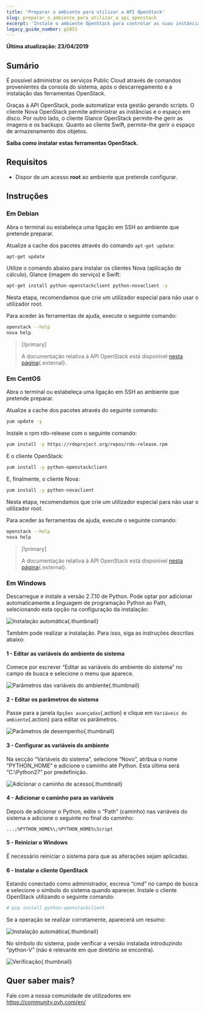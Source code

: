 ```yaml
---
title: 'Preparar o ambiente para utilizar a API OpenStack'
slug: preparar_o_ambiente_para_utilizar_a_api_openstack
excerpt: 'Instale o ambiente OpenStack para controlar as suas instâncias através da API'
legacy_guide_number: g1851
---
```


**Última atualização: 23/04/2019**

## Sumário

É possível administrar os serviços Public Cloud através de comandos provenientes da consola do sistema, após o descarregamento e a instalação das ferramentas OpenStack.

Graças à API OpenStack, pode automatizar esta gestão gerando scripts. O cliente Nova OpenStack permite administrar as instâncias e o espaço em disco. Por outro lado, o cliente Glance OpenStack permite-lhe gerir as imagens e os backups. Quanto ao cliente Swift, permite-lhe gerir o espaço de armazenamento dos objetos.

**Saiba como instalar estas ferramentas OpenStack.**

## Requisitos

- Dispor de um acesso **root** ao ambiente que pretende configurar.

## Instruções

### Em Debian

Abra o terminal ou estabeleça uma ligação em SSH ao ambiente que pretende preparar.

Atualize a cache dos pacotes através do comando `apt-get update`:

```sh
apt-get update
```

Utilize o comando abaixo para instalar os clientes Nova (aplicação de cálculo), Glance (imagem do serviço) e Swift:

```sh
apt-get install python-openstackclient python-novaclient -y
```

Nesta etapa, recomendamos que crie um utilizador especial para não usar o utilizador root.

Para aceder às ferramentas de ajuda, execute o seguinte comando:

```sh
openstack --help
nova help
```

> [!primary]
> 
> A documentação relativa à API OpenStack está disponível [nesta página](https://docs.openstack.org/python-openstackclient/latest/){.external}.
> 

### Em CentOS

Abra o terminal ou estabeleça uma ligação em SSH ao ambiente que pretende preparar.

Atualize a cache dos pacotes através do seguinte comando:

```sh
yum update -y
```
Instale o rpm rdo-release com o seguinte comando:

```sh
yum install -y https://rdoproject.org/repos/rdo-release.rpm
```

E o cliente OpenStack:

```sh
yum install -y python-openstackclient
```

E, finalmente, o cliente Nova:

```sh
yum install -y python-novaclient
```

Nesta etapa, recomendamos que crie um utilizador especial para não usar o utilizador root.

Para aceder às ferramentas de ajuda, execute o seguinte comando:

```sh
openstack --help
nova help
```

> [!primary]
> 
> A documentação relativa à API OpenStack está disponível [nesta página](https://docs.openstack.org/python-openstackclient/latest/){.external}.
> 

### Em Windows

Descarregue e instale a versão 2.7.10 de Python. Pode optar por adicionar automaticamente a linguagem de programação Python ao Path, selecionando esta opção na configuração da instalação:

![Instalação automática](images/1_preparation_openstack_environment_windows.png){.thumbnail}

Também pode realizar a instalação. Para isso, siga as instruções descritas abaixo:

#### 1 - Editar as variáveis do ambiente do sistema

Comece por escrever “Editar as variáveis do ambiente do sistema” no campo de busca e selecione o menu que aparece.

![Parâmetros das variáveis do ambiente](images/2_preparation_openstack_environment_windows.png){.thumbnail}

#### 2 - Editar os parâmetros do sistema

Passe para a janela `Opções avançadas`{.action} e clique em `Variáveis do ambiente`{.action} para editar os parâmetros.

![Parâmetros de desempenho](images/3_preparation_openstack_environment_windows.png){.thumbnail}

#### 3 - Configurar as variáveis do ambiente 

Na secção “Variáveis do sistema”, selecione “Novo”, atribua o nome “PYTHON_HOME” e adicione o caminho até Python. Esta última será “C:\\Python27” por predefinição.

![Adicionar o caminho de acesso](images/4_edit_system_variables.png){.thumbnail}

#### 4 - Adicionar o caminho para as variáveis

Depois de adicionar o Python, edite o “Path” (caminho) nas variáveis do sistema e adicione o seguinte no final do caminho:

`...;%PYTHON_HOME%\;%PYTHON_HOME%\Script`

#### 5 - Reiniciar o Windows

É necessário reiniciar o sistema para que as alterações sejam aplicadas.

#### 6 - Instalar o cliente OpenStack

Estando conectado como administrador, escreva “cmd” no campo de busca e selecione o símbolo do sistema quando aparecer. Instale o cliente OpenStack utilizando o seguinte comando:

```sh
# pip install python-openstackclient
```

Se a operação se realizar corretamente, aparecerá um resumo:

![Instalação automática](images/5_preparation_openstack_environment_windows.png){.thumbnail}

No símbolo do sistema, pode verificar a versão instalada introduzindo “python-V” (não é relevante em que diretório se encontra).

![Verificação](images/6_preparation_openstack_environment_windows.png){.thumbnail}

## Quer saber mais?

Fale com a nossa comunidade de utilizadores em <https://community.ovh.com/en/>
